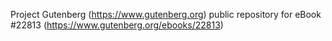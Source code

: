 Project Gutenberg (https://www.gutenberg.org) public repository for eBook #22813 (https://www.gutenberg.org/ebooks/22813)
